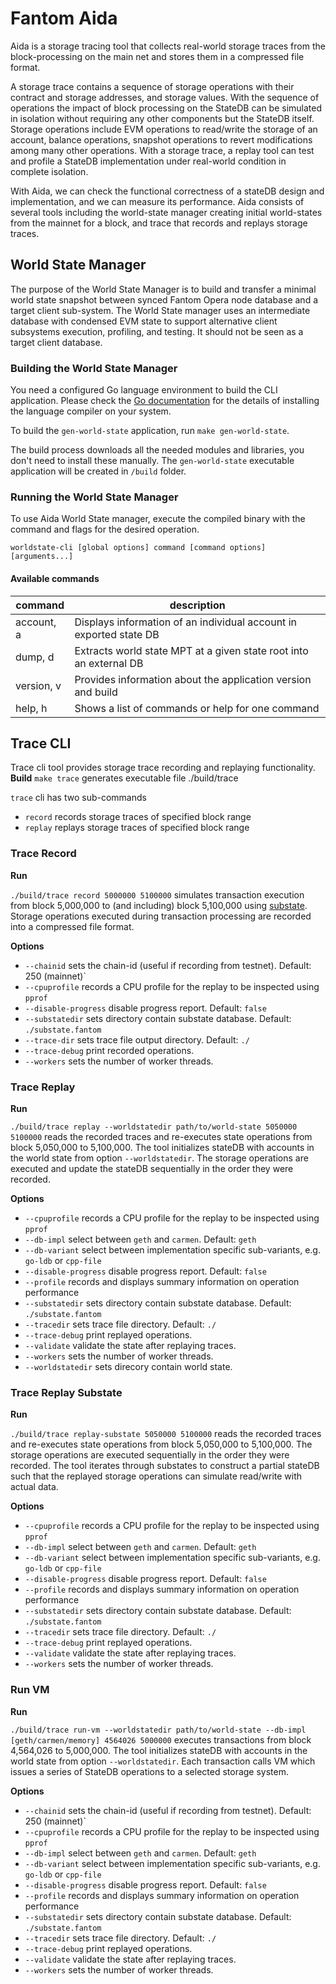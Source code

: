 # Fantom Aida
Aida is a storage tracing tool that collects real-world storage traces 
from the block-processing on the main net and stores them in a compressed file format.

A storage trace contains a sequence of storage operations with their contract 
and storage addresses, and storage values. With the sequence of operations 
the impact of block processing on the StateDB can be simulated in isolation without requiring 
any other components but the StateDB itself.
Storage operations include EVM operations to read/write the storage of an account, 
balance operations, snapshot operations to revert modifications among many other operations.
With a storage trace, a replay tool can test and profile a StateDB implementation 
under real-world condition in complete isolation. 

With Aida, we can check the functional correctness 
of a stateDB design and implementation, and we can measure its performance.
Aida consists of several tools including the world-state manager creating 
initial world-states from the mainnet for a block, and trace that records
and replays storage traces.

## World State Manager
The purpose of the World State Manager is to build and transfer a minimal world state snapshot
between synced Fantom Opera node database and a target client sub-system.
The World State manager uses an intermediate database with condensed EVM state to support
alternative client subsystems execution, profiling, and testing. It should not be seen
as a target client database.

### Building the World State Manager
You need a configured Go language environment to build the CLI application. 
Please check the [Go documentation](https://go.dev)
for the details of installing the language compiler on your system.

To build the `gen-world-state` application, run `make gen-world-state`.

The build process downloads all the needed modules and libraries, you don't need to install these manually.
The `gen-world-state` executable application will be created in `/build` folder.

### Running the World State Manager
To use Aida World State manager, execute the compiled binary with the command and flags for the desired operation.

```shell
worldstate-cli [global options] command [command options] [arguments...]
```

#### Available commands

| command    | description                                                        |
|------------|--------------------------------------------------------------------|
| account, a | Displays information of an individual account in exported state DB |
| dump, d    | Extracts world state MPT at a given state root into an external DB |
| version, v | Provides information about the application version and build       |
| help, h    | Shows a list of commands or help for one command                   |


## Trace CLI
Trace cli tool provides storage trace recording and replaying functionality.
**Build**
`make trace` generates executable file ./build/trace

`trace` cli has two sub-commands

 - `record` records storage traces of specified block range
 - `replay` replays storage traces of specified block range


### Trace Record
**Run**

`./build/trace record 5000000 5100000`
simulates transaction execution from block 5,000,000 to (and including) block 5,100,000 using [substate](github.com/Fantom-foundation/substate-cli). Storage operations executed during transaction processing are recorded into a compressed file format.

**Options**
 - `--chainid` sets the chain-id (useful if recording from testnet). Default: 250 (mainnet)`
 - `--cpuprofile` records a CPU profile for the replay to be inspected using `pprof`
 - `--disable-progress` disable progress report. Default: `false`
 - `--substatedir` sets directory contain substate database. Default: `./substate.fantom`
 - `--trace-dir` sets trace file output directory. Default: `./`
 - `--trace-debug` print recorded operations. 
 - `--workers` sets the number of worker threads.

### Trace Replay

**Run**

`./build/trace replay --worldstatedir path/to/world-state 5050000 5100000`
reads the recorded traces and re-executes state operations from block 5,050,000 to 5,100,000. The tool initializes stateDB with accounts in the world state from option `--worldstatedir`. The storage operations are executed and update the stateDB sequentially in the order they were recorded.

**Options**

 - `--cpuprofile` records a CPU profile for the replay to be inspected using `pprof`
 - `--db-impl` select between `geth` and `carmen`. Default: `geth`
 - `--db-variant` select between implementation specific sub-variants, e.g. `go-ldb` or `cpp-file`
 - `--disable-progress` disable progress report. Default: `false`
 - `--profile` records and displays summary information on operation performance
 - `--substatedir` sets directory contain substate database. Default: `./substate.fantom`
 - `--tracedir` sets trace file directory. Default: `./`
 - `--trace-debug` print replayed operations.
 - `--validate` validate the state after replaying traces.
 - `--workers` sets the number of worker threads.
 - `--worldstatedir` sets direcory contain world state.

### Trace Replay Substate

**Run**

`./build/trace replay-substate 5050000 5100000`
reads the recorded traces and re-executes state operations from block 5,050,000 to 5,100,000. The storage operations are executed sequentially in the order they were recorded. The tool iterates through substates to construct a partial stateDB such that the replayed storage operations can simulate read/write with actual data.

**Options**

 - `--cpuprofile` records a CPU profile for the replay to be inspected using `pprof`
 - `--db-impl` select between `geth` and `carmen`. Default: `geth`
 - `--db-variant` select between implementation specific sub-variants, e.g. `go-ldb` or `cpp-file`
 - `--disable-progress` disable progress report. Default: `false`
 - `--profile` records and displays summary information on operation performance
 - `--substatedir` sets directory contain substate database. Default: `./substate.fantom`
 - `--tracedir` sets trace file directory. Default: `./`
 - `--trace-debug` print replayed operations.
 - `--validate` validate the state after replaying traces.
 - `--workers` sets the number of worker threads.

### Run VM

**Run**

`./build/trace run-vm --worldstatedir path/to/world-state --db-impl [geth/carmen/memory] 4564026 5000000`
executes transactions from block 4,564,026 to 5,000,000. The tool initializes stateDB with accounts in the world state from option `--worldstatedir`. Each transaction calls VM which issues a series of StateDB operations to a selected storage system.

**Options**

 - `--chainid` sets the chain-id (useful if recording from testnet). Default: 250 (mainnet)`
 - `--cpuprofile` records a CPU profile for the replay to be inspected using `pprof`
 - `--db-impl` select between `geth` and `carmen`. Default: `geth`
 - `--db-variant` select between implementation specific sub-variants, e.g. `go-ldb` or `cpp-file`
 - `--disable-progress` disable progress report. Default: `false`
 - `--profile` records and displays summary information on operation performance
 - `--substatedir` sets directory contain substate database. Default: `./substate.fantom`
 - `--tracedir` sets trace file directory. Default: `./`
 - `--trace-debug` print replayed operations.
 - `--validate` validate the state after replaying traces.
 - `--workers` sets the number of worker threads.
